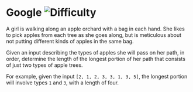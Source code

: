 # Google ![Difficulty](https://img.shields.io/badge/-EASY-green)
	
A girl is walking along an apple orchard with a bag in each hand. She likes to pick apples from each tree as she goes along, but is meticulous about not putting different kinds of apples in the same bag.
	
Given an input describing the types of apples she will pass on her path, in order, determine the length of the longest portion of her path that consists of just two types of apple trees.
	
For example, given the input `[2, 1, 2, 3, 3, 1, 3, 5]`, the longest portion will involve types `1` and `3`, with a length of four.
	

